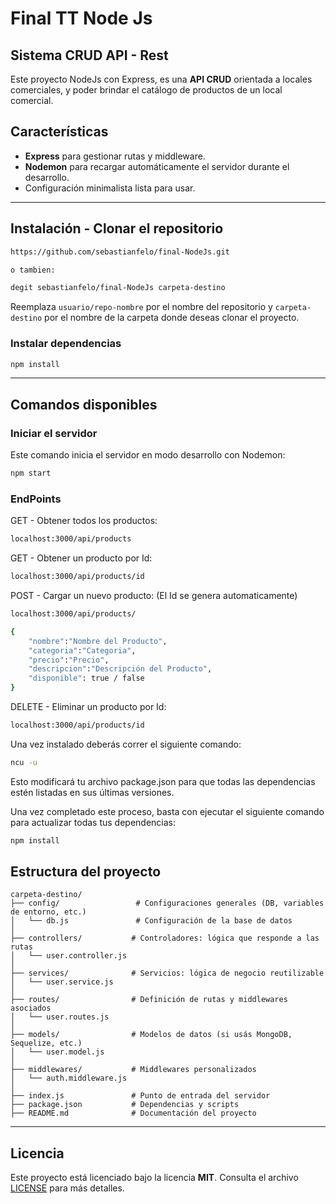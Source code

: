 # Final TT Node Js 

## Sistema CRUD API - Rest

Este proyecto NodeJs con Express, es una **API CRUD** orientada a locales comerciales, y poder brindar el catálogo de productos de un local comercial.


## Características

- **Express** para gestionar rutas y middleware.
- **Nodemon** para recargar automáticamente el servidor durante el desarrollo.
- Configuración minimalista lista para usar.

---

## Instalación - Clonar el repositorio

```bash
https://github.com/sebastianfelo/final-NodeJs.git

o tambien:

degit sebastianfelo/final-NodeJs carpeta-destino
```

Reemplaza `usuario/repo-nombre` por el nombre del repositorio y `carpeta-destino` por el nombre de la carpeta donde deseas clonar el proyecto.

### Instalar dependencias

```bash
npm install
```

---

## Comandos disponibles

### Iniciar el servidor

Este comando inicia el servidor en modo desarrollo con Nodemon:

```bash
npm start
```

### EndPoints

GET - Obtener todos los productos:

```bash
localhost:3000/api/products
```

GET - Obtener un producto por Id:

```bash
localhost:3000/api/products/id
```

POST - Cargar un nuevo producto: (El Id se genera automaticamente)

```bash
localhost:3000/api/products/

{
    "nombre":"Nombre del Producto",
    "categoria":"Categoria",
    "precio":"Precio",
    "descripcion":"Descripción del Producto",
    "disponible": true / false
}
```

DELETE - Eliminar un producto por Id:

```bash
localhost:3000/api/products/id
```





Una vez instalado deberás correr el siguiente comando:

```bash
ncu -u
```

Esto modificará tu archivo package.json para que todas las dependencias estén listadas en sus últimas versiones.

Una vez completado este proceso, basta con ejecutar el siguiente comando para actualizar todas tus dependencias:

```bash
npm install
```

## Estructura del proyecto
``` plaintext
carpeta-destino/
├── config/                 # Configuraciones generales (DB, variables de entorno, etc.)
│   └── db.js               # Configuración de la base de datos
│
├── controllers/           # Controladores: lógica que responde a las rutas
│   └── user.controller.js
│
├── services/              # Servicios: lógica de negocio reutilizable
│   └── user.service.js
│
├── routes/                # Definición de rutas y middlewares asociados
│   └── user.routes.js
│
├── models/                # Modelos de datos (si usás MongoDB, Sequelize, etc.)
│   └── user.model.js
│
├── middlewares/           # Middlewares personalizados
│   └── auth.middleware.js
│
├── index.js               # Punto de entrada del servidor
├── package.json           # Dependencias y scripts
├── README.md              # Documentación del proyecto

```
---

## Licencia

Este proyecto está licenciado bajo la licencia **MIT**. Consulta el archivo [LICENSE](./LICENSE) para más detalles.
